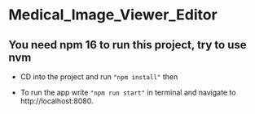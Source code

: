 # Medical_Image_Viewer_Editor

## You need npm 16 to run this project, try to use nvm

* CD into the project and run ``` "npm install" ``` then

* To run the app write ``` "npm run start" ``` in terminal and navigate to http://localhost:8080.

